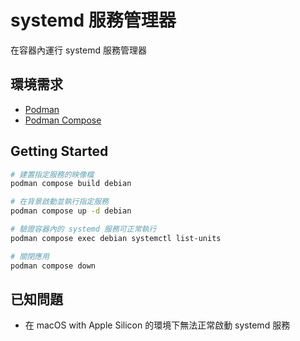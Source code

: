 # systemd 服務管理器

在容器內運行 systemd 服務管理器

## 環境需求

- [Podman](https://podman.io/)
- [Podman Compose](https://github.com/containers/podman-compose)

## Getting Started

```sh
# 建置指定服務的映像檔
podman compose build debian

# 在背景啟動並執行指定服務
podman compose up -d debian

# 驗證容器內的 systemd 服務可正常執行
podman compose exec debian systemctl list-units

# 關閉應用
podman compose down
```

## 已知問題

- 在 macOS with Apple Silicon 的環境下無法正常啟動 systemd 服務

